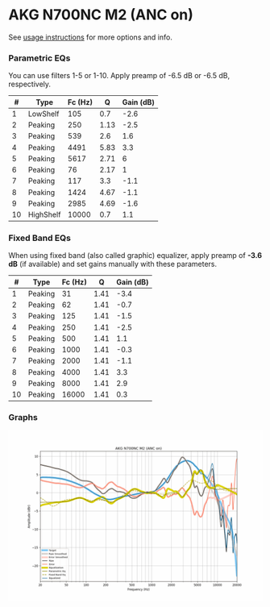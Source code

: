 # AKG N700NC M2 (ANC on)
See [usage instructions](https://github.com/jaakkopasanen/AutoEq#usage) for more options and info.

### Parametric EQs
You can use filters 1-5 or 1-10. Apply preamp of -6.5 dB or -6.5 dB, respectively.

|   # | Type      |   Fc (Hz) |    Q |   Gain (dB) |
|-----|-----------|-----------|------|-------------|
|   1 | LowShelf  |       105 | 0.7  |        -2.6 |
|   2 | Peaking   |       250 | 1.13 |        -2.5 |
|   3 | Peaking   |       539 | 2.6  |         1.6 |
|   4 | Peaking   |      4491 | 5.83 |         3.3 |
|   5 | Peaking   |      5617 | 2.71 |         6   |
|   6 | Peaking   |        76 | 2.17 |         1   |
|   7 | Peaking   |       117 | 3.3  |        -1.1 |
|   8 | Peaking   |      1424 | 4.67 |        -1.1 |
|   9 | Peaking   |      2985 | 4.69 |        -1.6 |
|  10 | HighShelf |     10000 | 0.7  |         1.1 |

### Fixed Band EQs
When using fixed band (also called graphic) equalizer, apply preamp of **-3.6 dB** (if available) and set gains manually with these parameters.

|   # | Type    |   Fc (Hz) |    Q |   Gain (dB) |
|-----|---------|-----------|------|-------------|
|   1 | Peaking |        31 | 1.41 |        -3.4 |
|   2 | Peaking |        62 | 1.41 |        -0.7 |
|   3 | Peaking |       125 | 1.41 |        -1.5 |
|   4 | Peaking |       250 | 1.41 |        -2.5 |
|   5 | Peaking |       500 | 1.41 |         1.1 |
|   6 | Peaking |      1000 | 1.41 |        -0.3 |
|   7 | Peaking |      2000 | 1.41 |        -1.1 |
|   8 | Peaking |      4000 | 1.41 |         3.3 |
|   9 | Peaking |      8000 | 1.41 |         2.9 |
|  10 | Peaking |     16000 | 1.41 |         0.3 |

### Graphs
![](./AKG%20N700NC%20M2%20(ANC%20on).png)
